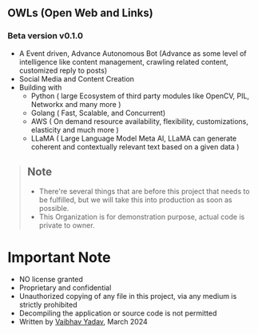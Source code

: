 ## OWLs (Open Web and Links)
### Beta version v0.1.0  
- A Event driven, Advance Autonomous Bot (Advance as some level of intelligence like content management, crawling related content, customized reply to posts)
- Social Media and Content Creation
- Building with
  - Python ( large Ecosystem of third party modules like OpenCV, PIL, Networkx and many more )
  - Golang ( Fast, Scalable, and Concurrent)
  - AWS  ( On demand resource availability, flexibility, customizations, elasticity and much more )
  - LLaMA ( Large Language Model Meta AI, LLaMA can generate coherent and contextually relevant text based on a given data ) 

> ## Note   
> - There're several things that are before this project that needs to be fulfilled, but we will take this into production as soon as possible.  
> - This Organization is for demonstration purpose, actual code is private to owner.   


# Important Note
 * NO license granted
 * Proprietary and confidential
 * Unauthorized copying of any file in this project, via any medium is strictly prohibited
 * Decompiling the application or source code is not permitted
 * Written by [Vaibhav Yadav](https://www.linkedin.com/in/vaibhav-yadav-4397351b9/), March 2024

